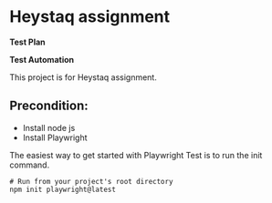# Heystaq assignment

**Test Plan**

**Test Automation**

This project is for Heystaq assignment. 

## Precondition:

* Install node js
* Install Playwright

The easiest way to get started with Playwright Test is to run the init command.

```Shell
# Run from your project's root directory
npm init playwright@latest
```
